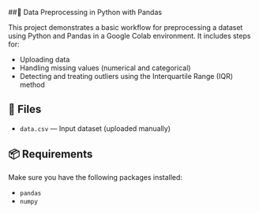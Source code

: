 ##🧹 Data Preprocessing in Python with Pandas

This project demonstrates a basic workflow for preprocessing a dataset using Python and Pandas in a Google Colab environment. It includes steps for:

- Uploading data
- Handling missing values (numerical and categorical)
- Detecting and treating outliers using the Interquartile Range (IQR) method

## 📁 Files

- `data.csv` — Input dataset (uploaded manually)

## 📦 Requirements

Make sure you have the following packages installed:

- `pandas`
- `numpy`
